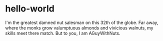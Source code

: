 # hello-world
I'm the greatest damned nut salesman on this 32th of the globe. Far away, where the monks grow valumptuous almonds and vivicious walnuts, my skills meet there match. But to you, I am AGuyWithNuts. 
